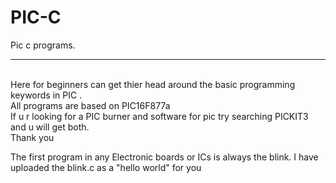 # PIC-C
Pic c programs. <br>
<hr>
<span></span>
<br>
Here for beginners can get thier head around the basic programming keywords in PIC .<br> All programs are based on PIC16F877a <br>
If u r looking for a PIC burner and software for pic try searching PICKIT3 and u will get both. <br>
Thank you

The first program in any Electronic boards or ICs is always the blink. I have uploaded the blink.c as a "hello world" for you
